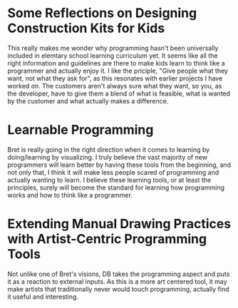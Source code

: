 # Some Reflections on Designing Construction Kits for Kids

This really makes me wonder why programming hasn't been universally included in elemtary school learning curriculum yet. It seems like
all the right information and guidelines are there to make kids learn to think like a programmer and actually enjoy it. I like the 
priciple, "Give people what they want, not what they ask for", as this resonates with earlier projects I have worked on. The customers 
aren't always sure what they want, so you, as the developer, have to give them a blend of what is feasible, what is wanted by the customer 
and what actually makes a difference.

# Learnable Programming

Bret is really going in the right direction when it comes to learning by doing/learning by visualizing. I truly believe the vast majority of
new programmers will learn better by having these tools from the beginning, and not only that, I think it will make less people scared of
programming and actually wanting to learn. I believe these learning tools, or at least the principles, surely will become the standard for 
learning how programming works and how to think like a programmer.

# Extending Manual Drawing Practices with Artist-Centric Programming Tools

Not unlike one of Bret's visions, DB takes the programming aspect and puts it as a reaction to external inputs. As this is a more art
centered tool, it may make artists that traditionally never would touch programming, actually find it useful and interesting.
